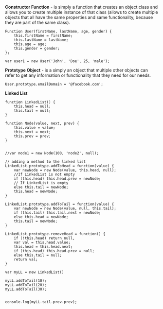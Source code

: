 **Constructor Function** - is simply a function that creates an object class and allows you to create multiple instance of that class \(allows to create multiple objects that all have the same properties and same functionality, because they are part of the same class\).

```
Function User(firstName, lastName, age, gender) {
    this.firstName = firstName;
    this.lastName = lastName;
    this.age = age; 
    this.gender = gender;
};

var user1 = new User('John', 'Doe', 25, 'male');
```

**Prototype Object** - is a simply an object that multiple other objects can refer to get any information or functionality that they need for our needs.

```
User.prototype.emailDomain = '@facebook.com';
```

**Linked List**

```
function LinkedList() {
    this.head = null;
    this.tail = null;
}

function Node(value, next, prev) {
    this.value = value;
    this.next = next;
    this.prev = prev;
}


//var node1 = new Node(100, 'node2', null);

// adding a method to the linked list
LinkedList.prototype.addToHead = function(value) {
    var newNode = new Node(value, this.head, null);
    //If LinkedList is not empty
    if (this.head) this.head.prev = newNode;
    // If LinkedList is empty
    else this.tail = newNode;
    this.head = newNode;
}

LinkedList.prototype.addToTail = function(value) {
    var newNode = new Node(value, null, this.tail);
    if (this.tail) this.tail.next = newNode;
    else this.head = newNode;
    this.tail = newNode;
}

LinkedList.prototype.removeHead = function() {
    if (!this.head) return null,
    var val = this.head.value;
    this.head = this.head.next;
    if (this.head) this.head.prev = null;
    else this.tail = null;
    return val;
}

var myLL = new LinkedList()

myLL.addToTail(10);
myLL.addToTail(20);
myLL.addToTail(30);


console.log(myLL.tail.prev.prev);
```



